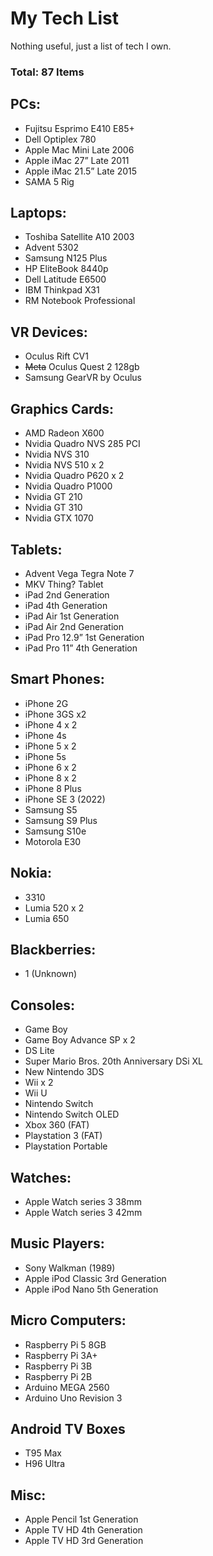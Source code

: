 # My Tech List
Nothing useful, just a list of tech I own.

### Total: 87 Items

## PCs:
- Fujitsu Esprimo E410 E85+
- Dell Optiplex 780
- Apple Mac Mini Late 2006
- Apple iMac 27” Late 2011
- Apple iMac 21.5” Late 2015
- SAMA 5 Rig

## Laptops:
- Toshiba Satellite A10 2003
- Advent 5302
- Samsung N125 Plus
- HP EliteBook 8440p
- Dell Latitude E6500
- IBM Thinkpad X31
- RM Notebook Professional

## VR Devices:
- Oculus Rift CV1
- ~~Meta~~ Oculus Quest 2 128gb
- Samsung GearVR by Oculus

## Graphics Cards:
- AMD Radeon X600
- Nvidia Quadro NVS 285 PCI
- Nvidia NVS 310
- Nvidia NVS 510 x 2
- Nvidia Quadro P620 x 2
- Nvidia Quadro P1000
- Nvidia GT 210
- Nvidia GT 310
- Nvidia GTX 1070

## Tablets:
- Advent Vega Tegra Note 7
- MKV Thing? Tablet
- iPad 2nd Generation
- iPad 4th Generation
- iPad Air 1st Generation
- iPad Air 2nd Generation
- iPad Pro 12.9” 1st Generation
- iPad Pro 11” 4th Generation

## Smart Phones:
- iPhone 2G
- iPhone 3GS x2
- iPhone 4 x 2
- iPhone 4s
- iPhone 5 x 2
- iPhone 5s
- iPhone 6 x 2
- iPhone 8 x 2
- iPhone 8 Plus
- iPhone SE 3 (2022)
- Samsung S5
- Samsung S9 Plus
- Samsung S10e
- Motorola E30

## Nokia:
- 3310
- Lumia 520 x 2
- Lumia 650

## Blackberries: 
- 1 (Unknown)

## Consoles:
- Game Boy
- Game Boy Advance SP x 2
- DS Lite
- Super Mario Bros. 20th Anniversary DSi XL
- New Nintendo 3DS
- Wii x 2
- Wii U
- Nintendo Switch
- Nintendo Switch OLED
- Xbox 360 (FAT)
- Playstation 3 (FAT)
- Playstation Portable

## Watches:
- Apple Watch series 3 38mm
- Apple Watch series 3 42mm

## Music Players:
- Sony Walkman (1989)
- Apple iPod Classic 3rd Generation
- Apple iPod Nano 5th Generation

## Micro Computers:
- Raspberry Pi 5 8GB
- Raspberry Pi 3A+
- Raspberry Pi 3B
- Raspberry Pi 2B 
- Arduino MEGA 2560
- Arduino Uno Revision 3

## Android TV Boxes
- T95 Max
- H96 Ultra

## Misc:
- Apple Pencil 1st Generation
- Apple TV HD 4th Generation
- Apple TV HD 3rd Generation
